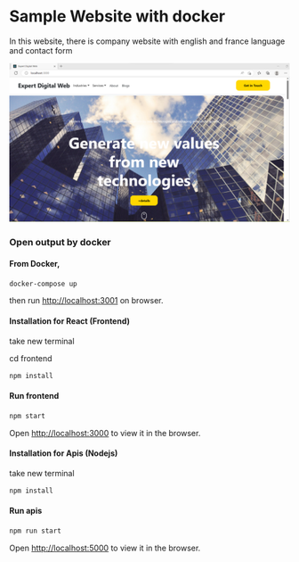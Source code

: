 # Sample Website with docker #
In this website, there is company website with english and france language and contact form
<!--Image -->

![not found](./frontend/public/output.png)

### Open output by docker

#### From Docker,
<!-- Open new terminal -->

```bash
docker-compose up
```

then run [http://localhost:3001](http://localhost:3001)  on browser.

#### Installation for React (Frontend)
take new terminal 

cd frontend
```bash
npm install
```

#### Run frontend
```bash
npm start
```
Open [http://localhost:3000](http://localhost:3000) to view it in the browser.

#### Installation for Apis (Nodejs)

take new terminal 
```bash
npm install
```

#### Run apis
```bash
npm run start
```
Open [http://localhost:5000](http://localhost:5000) to view it in the browser.
